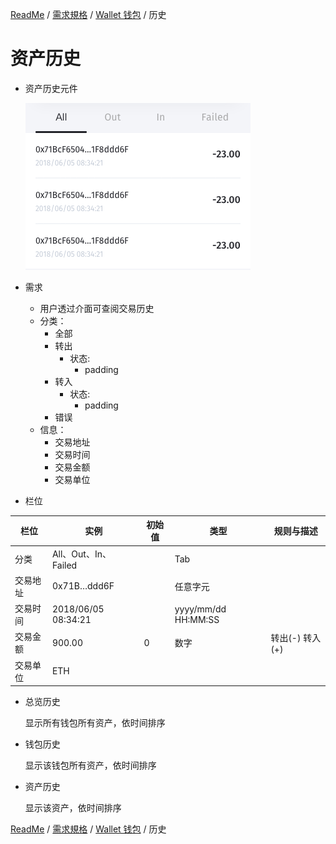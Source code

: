 [ReadMe](../README.md) / [需求規格](../requirements.md) / [Wallet 钱包](wallet.md) / 历史

# 资产历史

* 资产历史元件

	![钱包清单 Screenshot](../assets/history.png)
	
* 需求
	* 用户透过介面可查阅交易历史
	* 分类：
		* 全部
		* 转出
			* 状态:
				* padding
		* 转入
			* 状态:
				* padding
		* 错误
	* 信息：
		* 交易地址
		* 交易时间
		* 交易金额 
		* 交易单位

* 栏位

栏位 | 实例 | 初始值 | 类型 | 规则与描述
------------- | ------------- | ------------- | ------------- | -------------
分类 | All、Out、In、Failed |  | Tab | 
交易地址 | 0x71B…ddd6F |  | 任意字元 | 
交易时间 | 2018/06/05 08:34:21 |  | yyyy/mm/dd HH:MM:SS | 
交易金额 | 900.00 | 0 | 数字 | 转出(-) 转入(+)
交易单位 | ETH | | | 

* <a name="overview-history">总览历史</a>

	显示所有钱包所有资产，依时间排序

* <a name="list-history">钱包历史</a>

	显示该钱包所有资产，依时间排序

* <a name="assets-history">资产历史</a>

	显示该资产，依时间排序

[ReadMe](../README.md) / [需求規格](../requirements.md) / [Wallet 钱包](wallet.md) / 历史